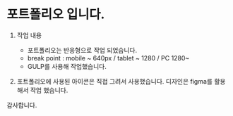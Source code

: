 # 포트폴리오 입니다. 

1. 작업 내용 
   - 포트폴리오는 반응형으로 작업 되었습니다.
   - break point :  mobile ~ 640px / tablet ~ 1280 / PC 1280~
   - GULP를 사용해 작업했습니다.
   
   
2. 포트폴리오에 사용된 아이콘은 직접 그려서 사용했습니다. 디자인은 figma를 활용해서 작업 했습니다.


감사합니다.
